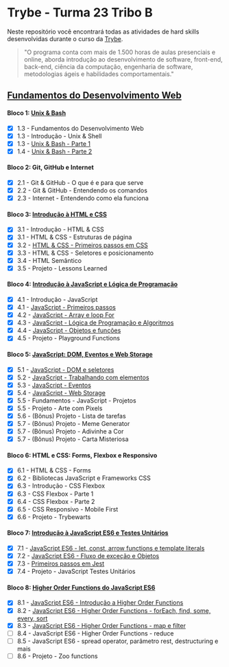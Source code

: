 # Trybe - Turma 23 Tribo B

Neste repositório você encontrará todas as atividades de hard skills desenvolvidas durante o curso da [Trybe](https://www.betrybe.com/).

> "O programa conta com mais de 1.500 horas de aulas presenciais e online, aborda introdução ao desenvolvimento de software, front-end, back-end, ciência da computação, engenharia de software, metodologias ágeis e habilidades comportamentais."

## [Fundamentos do Desenvolvimento Web](https://github.com/miguel5g/trybe/tree/documentacao/01-fundamentos)

#### Bloco 1: [Unix & Bash](https://github.com/miguel5g/trybe/tree/documentacao/01-fundamentos/01-unix%20%26%20bash)

- [x] 1.3 - Fundamentos do Desenvolvimento Web
- [x] 1.3 - Introdução - Unix & Shell
- [x] 1.3 - [Unix & Bash - Parte 1](<https://github.com/miguel5g/trybe/tree/documentacao/01-fundamentos/01-unix%20%26%20bash/03-unix%20%26%20bash%20(parte%201)>)
- [x] 1.4 - [Unix & Bash - Parte 2](<https://github.com/miguel5g/trybe/tree/documentacao/01-fundamentos/01-unix%20%26%20bash/04-unix%20%26%20bash%20(parte%202)>)

#### Bloco 2: Git, GitHub e Internet

- [x] 2.1 - Git & GitHub - O que é e para que serve
- [x] 2.2 - Git & GitHub - Entendendo os comandos
- [x] 2.3 - Internet - Entendendo como ela funciona

#### Bloco 3: [Introdução à HTML e CSS](https://github.com/miguel5g/trybe/tree/documentacao/01-fundamentos/03-introducao-a-html-e-css)

- [x] 3.1 - Introdução - HTML & CSS
- [x] 3.1 - HTML & CSS - Estruturas de página
- [x] 3.2 - [HTML & CSS - Primeiros passos em CSS](https://github.com/miguel5g/trybe/tree/documentacao/01-fundamentos/03-introducao-a-html-e-css/02-HTML%20%26%20CSS%20-%20Primeiros%20passos%20em%20CSS)
- [x] 3.3 - HTML & CSS - Seletores e posicionamento
- [x] 3.4 - HTML Semântico
- [x] 3.5 - Projeto - Lessons Learned

#### Bloco 4: [Introdução à JavaScript e Lógica de Programação](https://github.com/miguel5g/trybe/tree/documentacao/01-fundamentos/04-Introdu%C3%A7%C3%A3o%20%C3%A0%20JavaScript%20e%20L%C3%B3gica%20de%20Programa%C3%A7%C3%A3o)

- [x] 4.1 - Introdução - JavaScript
- [x] 4.1 - [JavaScript - Primeiros passos](https://github.com/miguel5g/trybe/tree/documentacao/01-fundamentos/04-Introdu%C3%A7%C3%A3o%20%C3%A0%20JavaScript%20e%20L%C3%B3gica%20de%20Programa%C3%A7%C3%A3o/01-JavaScript%20-%20Primeiros%20passos)
- [x] 4.2 - [JavaScript - Array e loop For](https://github.com/miguel5g/trybe/tree/documentacao/01-fundamentos/04-Introdu%C3%A7%C3%A3o%20%C3%A0%20JavaScript%20e%20L%C3%B3gica%20de%20Programa%C3%A7%C3%A3o/02-JavaScript%20-%20Array%20e%20loop%20For)
- [x] 4.3 - [JavaScript - Lógica de Programação e Algoritmos](https://github.com/miguel5g/trybe/tree/documentacao/01-fundamentos/04-Introdu%C3%A7%C3%A3o%20%C3%A0%20JavaScript%20e%20L%C3%B3gica%20de%20Programa%C3%A7%C3%A3o/03-JavaScript%20-%20L%C3%B3gica%20de%20Programa%C3%A7%C3%A3o%20e%20Algoritmos)
- [x] 4.4 - [JavaScript - Objetos e funções](https://github.com/miguel5g/trybe/tree/documentacao/01-fundamentos/04-Introdu%C3%A7%C3%A3o%20%C3%A0%20JavaScript%20e%20L%C3%B3gica%20de%20Programa%C3%A7%C3%A3o/04-JavaScript%20-%20Objetos%20e%20fun%C3%A7%C3%B5es)
- [x] 4.5 - Projeto - Playground Functions

#### Bloco 5: [JavaScript: DOM, Eventos e Web Storage](https://github.com/miguel5g/trybe/tree/documentacao/01-fundamentos/05-JavaScript:%20DOM%2C%20Eventos%20e%20Web%20Storage)

- [x] 5.1 - [JavaScript - DOM e seletores](https://github.com/miguel5g/trybe/tree/documentacao/01-fundamentos/05-JavaScript:%20DOM%2C%20Eventos%20e%20Web%20Storage/01-JavaScript%20-%20DOM%20e%20seletores)
- [x] 5.2 - [JavaScript - Trabalhando com elementos](https://github.com/miguel5g/trybe/tree/documentacao/01-fundamentos/05-JavaScript:%20DOM%2C%20Eventos%20e%20Web%20Storage/02-JavaScript%20-%20Trabalhando%20com%20elementos)
- [x] 5.3 - [JavaScript - Eventos](https://github.com/miguel5g/trybe/tree/documentacao/01-fundamentos/05-JavaScript:%20DOM%2C%20Eventos%20e%20Web%20Storage/03-JavaScript%20-%20Eventos)
- [x] 5.4 - [JavaScript - Web Storage](https://github.com/miguel5g/trybe/tree/documentacao/01-fundamentos/05-JavaScript:%20DOM%2C%20Eventos%20e%20Web%20Storage/04-JavaScript%20-%20Web%20Storage)
- [x] 5.5 - Fundamentos - JavaScript - Projetos
- [x] 5.5 - Projeto - Arte com Pixels
- [x] 5.6 - (Bônus) Projeto - Lista de tarefas
- [x] 5.7 - (Bônus) Projeto - Meme Generator
- [x] 5.7 - (Bônus) Projeto - Adivinhe a Cor
- [x] 5.7 - (Bônus) Projeto - Carta Misteriosa

#### Bloco 6: HTML e CSS: Forms, Flexbox e Responsivo

- [x] 6.1 - HTML & CSS - Forms
- [x] 6.2 - Bibliotecas JavaScript e Frameworks CSS
- [x] 6.3 - Introdução - CSS Flexbox
- [x] 6.3 - CSS Flexbox - Parte 1
- [x] 6.4 - CSS Flexbox - Parte 2
- [x] 6.5 - CSS Responsivo - Mobile First
- [x] 6.6 - Projeto - Trybewarts

#### Bloco 7: [Introdução à JavaScript ES6 e Testes Unitários](https://github.com/miguel5g/trybe/tree/documentacao/01-fundamentos/07-Introdu%C3%A7%C3%A3o%20%C3%A0%20JavaScript%20ES6%20e%20Testes%20Unit%C3%A1rios)

- [x] 7.1 - [JavaScript ES6 - let, const, arrow functions e template literals](https://github.com/miguel5g/trybe/tree/documentacao/01-fundamentos/07-Introdu%C3%A7%C3%A3o%20%C3%A0%20JavaScript%20ES6%20e%20Testes%20Unit%C3%A1rios/01-JavaScript%20ES6%20-%20let%2C%20const%2C%20arrow%20functions%20e%20template%20literals)
- [x] 7.2 - [JavaScript ES6 - Fluxo de exceção e Objetos](https://github.com/miguel5g/trybe/tree/documentacao/01-fundamentos/07-Introdu%C3%A7%C3%A3o%20%C3%A0%20JavaScript%20ES6%20e%20Testes%20Unit%C3%A1rios/02-JavaScript%20ES6%20-%20Fluxo%20de%20exce%C3%A7%C3%A3o%20e%20Objetos)
- [x] 7.3 - [Primeiros passos em Jest](https://github.com/miguel5g/trybe/tree/documentacao/01-fundamentos/07-Introdu%C3%A7%C3%A3o%20%C3%A0%20JavaScript%20ES6%20e%20Testes%20Unit%C3%A1rios/03-Primeiros%20passos%20em%20Jest)
- [x] 7.4 - Projeto - JavaScript Testes Unitários

#### Bloco 8: [Higher Order Functions do JavaScript ES6](https://github.com/miguel5g/trybe/tree/documentacao/01-fundamentos/08-Higher%20Order%20Functions%20do%20JavaScript%20ES6)

- [x] 8.1 - [JavaScript ES6 - Introdução a Higher Order Functions](https://github.com/miguel5g/trybe/tree/documentacao/01-fundamentos/08-Higher%20Order%20Functions%20do%20JavaScript%20ES6/01-JavaScript%20ES6%20-%20Introdu%C3%A7%C3%A3o%20a%20Higher%20Order%20Functions)
- [x] 8.2 - [JavaScript ES6 - Higher Order Functions - forEach, find, some, every, sort](https://github.com/miguel5g/trybe/tree/documentacao/01-fundamentos/08-Higher%20Order%20Functions%20do%20JavaScript%20ES6/02-JavaScript%20ES6%20-%20Higher%20Order%20Functions%20-%20forEach%2C%20find%2C%20some%2C%20every%2C%20sort)
- [x] 8.3 - [JavaScript ES6 - Higher Order Functions - map e filter]()
- [ ] 8.4 - JavaScript ES6 - Higher Order Functions - reduce
- [ ] 8.5 - JavaScript ES6 - spread operator, parâmetro rest, destructuring e mais
- [ ] 8.6 - Projeto - Zoo functions
